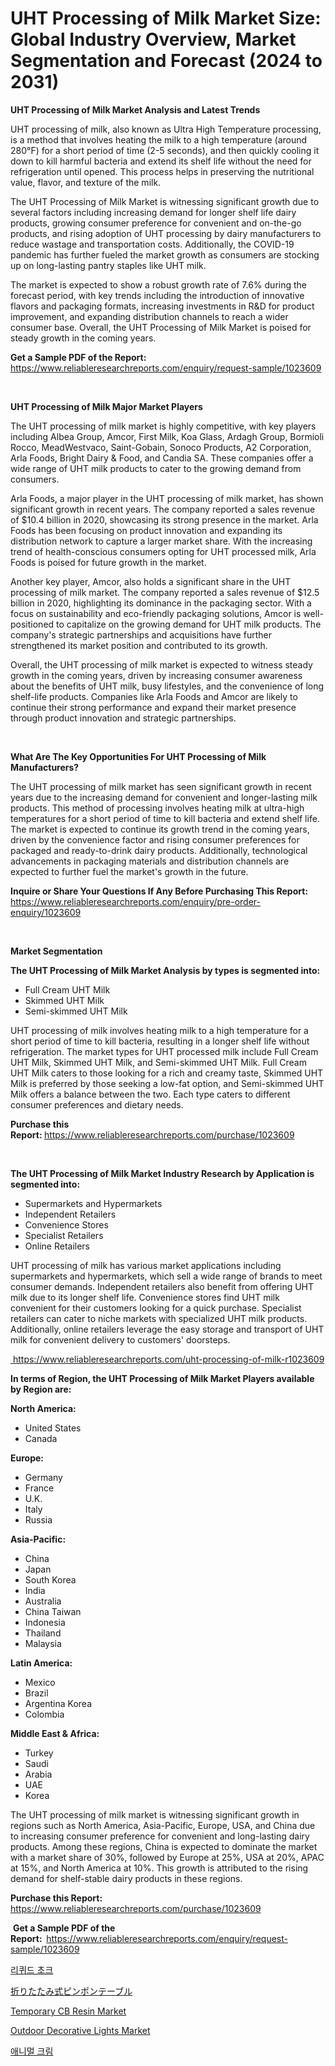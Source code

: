 <p><h1>UHT Processing of Milk Market Size: Global Industry Overview, Market Segmentation and Forecast (2024 to 2031)</h1></p><p><strong>UHT Processing of Milk Market Analysis and Latest Trends</strong></p>
<p><p>UHT processing of milk, also known as Ultra High Temperature processing, is a method that involves heating the milk to a high temperature (around 280°F) for a short period of time (2-5 seconds), and then quickly cooling it down to kill harmful bacteria and extend its shelf life without the need for refrigeration until opened. This process helps in preserving the nutritional value, flavor, and texture of the milk.</p><p>The UHT Processing of Milk Market is witnessing significant growth due to several factors including increasing demand for longer shelf life dairy products, growing consumer preference for convenient and on-the-go products, and rising adoption of UHT processing by dairy manufacturers to reduce wastage and transportation costs. Additionally, the COVID-19 pandemic has further fueled the market growth as consumers are stocking up on long-lasting pantry staples like UHT milk.</p><p>The market is expected to show a robust growth rate of 7.6% during the forecast period, with key trends including the introduction of innovative flavors and packaging formats, increasing investments in R&D for product improvement, and expanding distribution channels to reach a wider consumer base. Overall, the UHT Processing of Milk Market is poised for steady growth in the coming years.</p></p>
<p><strong>Get a Sample PDF of the Report:&nbsp;</strong> <a href="https://www.reliableresearchreports.com/enquiry/request-sample/1023609">https://www.reliableresearchreports.com/enquiry/request-sample/1023609</a></p>
<p>&nbsp;</p>
<p><strong>UHT Processing of Milk Major Market Players</strong></p>
<p><p>The UHT processing of milk market is highly competitive, with key players including Albea Group, Amcor, First Milk, Koa Glass, Ardagh Group, Bormioli Rocco, MeadWestvaco, Saint-Gobain, Sonoco Products, A2 Corporation, Arla Foods, Bright Dairy & Food, and Candia SA. These companies offer a wide range of UHT milk products to cater to the growing demand from consumers.</p><p>Arla Foods, a major player in the UHT processing of milk market, has shown significant growth in recent years. The company reported a sales revenue of $10.4 billion in 2020, showcasing its strong presence in the market. Arla Foods has been focusing on product innovation and expanding its distribution network to capture a larger market share. With the increasing trend of health-conscious consumers opting for UHT processed milk, Arla Foods is poised for future growth in the market.</p><p>Another key player, Amcor, also holds a significant share in the UHT processing of milk market. The company reported a sales revenue of $12.5 billion in 2020, highlighting its dominance in the packaging sector. With a focus on sustainability and eco-friendly packaging solutions, Amcor is well-positioned to capitalize on the growing demand for UHT milk products. The company's strategic partnerships and acquisitions have further strengthened its market position and contributed to its growth.</p><p>Overall, the UHT processing of milk market is expected to witness steady growth in the coming years, driven by increasing consumer awareness about the benefits of UHT milk, busy lifestyles, and the convenience of long shelf-life products. Companies like Arla Foods and Amcor are likely to continue their strong performance and expand their market presence through product innovation and strategic partnerships.</p></p>
<p>&nbsp;</p>
<p><strong>What Are The Key Opportunities For UHT Processing of Milk Manufacturers?</strong></p>
<p><p>The UHT processing of milk market has seen significant growth in recent years due to the increasing demand for convenient and longer-lasting milk products. This method of processing involves heating milk at ultra-high temperatures for a short period of time to kill bacteria and extend shelf life. The market is expected to continue its growth trend in the coming years, driven by the convenience factor and rising consumer preferences for packaged and ready-to-drink dairy products. Additionally, technological advancements in packaging materials and distribution channels are expected to further fuel the market's growth in the future.</p></p>
<p><strong>Inquire or Share Your Questions If Any Before Purchasing This Report:</strong> <a href="https://www.reliableresearchreports.com/enquiry/pre-order-enquiry/1023609">https://www.reliableresearchreports.com/enquiry/pre-order-enquiry/1023609</a></p>
<p>&nbsp;</p>
<p><strong>Market Segmentation</strong></p>
<p><strong>The UHT Processing of Milk Market Analysis by types is segmented into:</strong></p>
<p><ul><li>Full Cream UHT Milk</li><li>Skimmed UHT Milk</li><li>Semi-skimmed UHT Milk</li></ul></p>
<p><p>UHT processing of milk involves heating milk to a high temperature for a short period of time to kill bacteria, resulting in a longer shelf life without refrigeration. The market types for UHT processed milk include Full Cream UHT Milk, Skimmed UHT Milk, and Semi-skimmed UHT Milk. Full Cream UHT Milk caters to those looking for a rich and creamy taste, Skimmed UHT Milk is preferred by those seeking a low-fat option, and Semi-skimmed UHT Milk offers a balance between the two. Each type caters to different consumer preferences and dietary needs.</p></p>
<p><strong>Purchase this Report:&nbsp;</strong><a href="https://www.reliableresearchreports.com/purchase/1023609">https://www.reliableresearchreports.com/purchase/1023609</a></p>
<p>&nbsp;</p>
<p><strong>The UHT Processing of Milk Market Industry Research by Application is segmented into:</strong></p>
<p><ul><li>Supermarkets and Hypermarkets</li><li>Independent Retailers</li><li>Convenience Stores</li><li>Specialist Retailers</li><li>Online Retailers</li></ul></p>
<p><p>UHT processing of milk has various market applications including supermarkets and hypermarkets, which sell a wide range of brands to meet consumer demands. Independent retailers also benefit from offering UHT milk due to its longer shelf life. Convenience stores find UHT milk convenient for their customers looking for a quick purchase. Specialist retailers can cater to niche markets with specialized UHT milk products. Additionally, online retailers leverage the easy storage and transport of UHT milk for convenient delivery to customers' doorsteps.</p></p>
<p><a href="https://www.reliableresearchreports.com/uht-processing-of-milk-r1023609">&nbsp;https://www.reliableresearchreports.com/uht-processing-of-milk-r1023609</a></p>
<p><strong>In terms of Region, the UHT Processing of Milk Market Players available by Region are:</strong></p>
<p>
    <p> <strong> North America: </strong>
        <ul>
            <li>United States</li>
            <li>Canada</li>
        </ul>
        </p> 
    <p> <strong> Europe: </strong>
        <ul>
            <li>Germany</li>
            <li>France</li>
            <li>U.K.</li>
            <li>Italy</li>
            <li>Russia</li>
        </ul>
        </p> 
    <p> <strong> Asia-Pacific: </strong>
        <ul>
            <li>China</li>
            <li>Japan</li>
            <li>South Korea</li>
            <li>India</li>
            <li>Australia</li>
            <li>China Taiwan</li>
            <li>Indonesia</li>
            <li>Thailand</li>
            <li>Malaysia</li>
        </ul>
        </p> 
    <p> <strong> Latin America: </strong>
        <ul>
            <li>Mexico</li>
            <li>Brazil</li>
            <li>Argentina Korea</li>
            <li>Colombia</li>
        </ul>
        </p> 
    <p> <strong> Middle East & Africa: </strong>
        <ul>
            <li>Turkey</li>
            <li>Saudi</li>
            <li>Arabia</li>
            <li>UAE</li>
            <li>Korea</li>
        </ul>
    </p>
    </p>
<p><p>The UHT processing of milk market is witnessing significant growth in regions such as North America, Asia-Pacific, Europe, USA, and China due to increasing consumer preference for convenient and long-lasting dairy products. Among these regions, China is expected to dominate the market with a market share of 30%, followed by Europe at 25%, USA at 20%, APAC at 15%, and North America at 10%. This growth is attributed to the rising demand for shelf-stable dairy products in these regions.</p></p>
<p><strong>Purchase this Report: </strong><a href="https://www.reliableresearchreports.com/purchase/1023609">https://www.reliableresearchreports.com/purchase/1023609</a></p>
<p>&nbsp;<strong>Get a Sample PDF of the Report:&nbsp;&nbsp;</strong><a href="https://www.reliableresearchreports.com/enquiry/request-sample/1023609">https://www.reliableresearchreports.com/enquiry/request-sample/1023609</a></p>
<p><strong></strong></p>
<p><p><a href="https://github.com/akzkkws047661437/Market-Research-Report-List-2/blob/main/726922450068.md">리퀴드 초크</a></p><p><a href="https://github.com/decker5351/Market-Research-Report-List-1/blob/main/722978653870.md">折りたたみ式ピンポンテーブル</a></p><p><a href="https://www.linkedin.com/pulse/temporary-cb-resin-market-research-report-provides-critical-insights-skvie">Temporary CB Resin Market</a></p><p><a href="https://www.linkedin.com/pulse/outdoor-decorative-lights-market-insights-cagr-trends-growth-enp4e?trackingId=4d50NxflMH0GOF5osJT4rA%3D%3D">Outdoor Decorative Lights Market</a></p><p><a href="https://github.com/rick7624/Market-Research-Report-List-1/blob/main/516435350067.md">애니멀 크림</a></p></p>